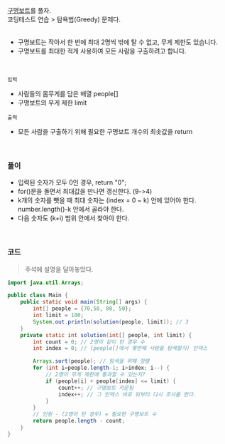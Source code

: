 [구명보트](https://school.programmers.co.kr/learn/courses/30/lessons/42885)를 풀자.  <br>
코딩테스트 연습 > 탐욕법(Greedy) 문제다. <br><br>

+ 구명보트는 작아서 한 번에 최대 2명씩 밖에 탈 수 없고, 무게 제한도 있습니다.
+ 구명보트를 최대한 적게 사용하여 모든 사람을 구출하려고 합니다.

<br>

`입력` <br>
+ 사람들의 몸무게를 담은 배열 people[]
+ 구명보트의 무게 제한 limit

`출력` <br>
+  모든 사람을 구출하기 위해 필요한 구명보트 개수의 최솟값을 return 

<br>

### 풀이
+ 입력된 숫자가 모두 0인 경우, return "0";
+ for()문을 돌면서 최대값을 만나면 갱신한다. (9->4)
+  k개의 숫자를 뺏을 때 최대 숫자는 (index = 0 ~ k) 안에 있어야 한다.  <br> number.length()-k 안에서 골라야 한다.
+ 다음 숫자도 (k+i) 범위 안에서 찾아야 한다.

<br>

### 코드
> 주석에 설명을 달아놓았다.

```java
import java.util.Arrays;

public class Main {
    public static void main(String[] args) {
        int[] people = {70,50, 80, 50};
        int limit = 100;
        System.out.println(solution(people, limit)); // 3
    }
    private static int solution(int[] people, int limit) {
        int count = 0; // 2명이 같이 탄 경우 수
        int index = 0; // (people[]에서 몇번째 사람을 탐색할지) 인덱스

        Arrays.sort(people); // 탐색을 위해 정렬
        for (int i=people.length-1; i>index; i--) {
            // 2명이 무게 제한에 통과할 수 있는지?
            if (people[i] + people[index] <= limit) {
                count++; // 구명보트 카운팅
                index++; // 그 인덱스 바로 뒤부터 다시 조사를 한다.
            }
        }
        // 인원 - (2명이 탄 경우) = 필요한 구명보트 수
        return people.length - count;
    }
}
```

















